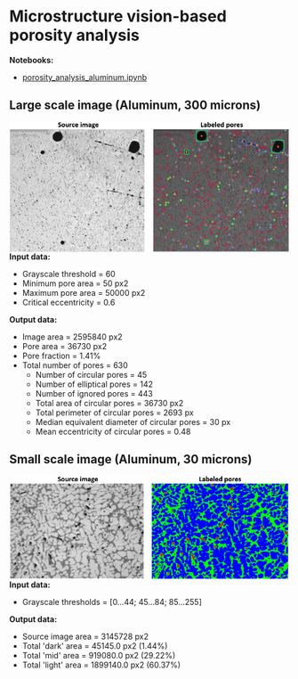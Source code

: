 # Microstructure vision-based porosity analysis

**Notebooks:**
- [porosity_analysis_aluminum.ipynb](porosity_analysis_aluminum.ipynb)

## Large scale image (Aluminum, 300 microns)

<img align="left" alt="Large scale image (Aluminum, 300 microns)" src="readme_images/large_scale_aluminum_300_microns.png"/>

<br><br>

**Input data:**

- Grayscale threshold = 60
- Minimum pore area = 50 px2
- Maximum pore area = 50000 px2
- Critical eccentricity = 0.6

**Output data:**

- Image area = 2595840 px2
- Pore area  = 36730 px2
- Pore fraction = 1.41%
- Total number of pores = 630
    - Number of circular pores = 45
    - Number of elliptical pores = 142
    - Number of ignored pores = 443
    - Total area of circular pores = 36730 px2
    - Total perimeter of circular pores = 2693 px
    - Median equivalent diameter of circular pores = 30 px
    - Mean eccentricity of circular pores = 0.48




## Small scale image (Aluminum, 30 microns)

<img align="left" alt="Large scale image (Aluminum, 30 microns)" src="readme_images/small_scale_aluminum_30_microns.png"/>

<br><br>

**Input data:**

- Grayscale thresholds = [0…44; 45…84; 85…255]

**Output data:**

- Source image area = 3145728 px2
- Total 'dark' area = 45145.0 px2 (1.44%)
- Total 'mid' area = 919080.0 px2 (29.22%)
- Total 'light' area = 1899140.0 px2 (60.37%)





